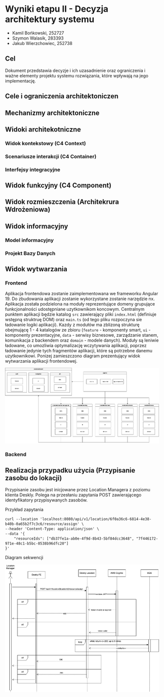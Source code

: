# Wyniki etapu II - Decyzja architektury systemu

- Kamil Bońkowski, 252727
- Szymon Walasik, 283393
- Jakub Wierzchowiec, 252738

## Cel

Dokument przedstawia decyzje i ich uzasadnienie oraz ograniczenia i ważne elementy projektu systemu rozwiązania, które wpływają na jego implementację.

## Cele i ograniczenia architektoniczen

## Mechanizmy architektoniczne

## Widoki architekotniczne

### Widok kontekstowy (C4 Context)

### Scenariusze interakcji (C4 Container)

### Interfejsy integracyjne

## Widok funkcyjny (C4 Component)

## Widok rozmieszczenia (Architekrura Wdrożeniowa)

## Widok informacyjny

### Model informacyjny

### Projekt Bazy Danych

## Widok wytwarzania 

### Frontend

Aplikacja frontendowa zostanie zaimplementowana we frameworku Angular 19. Do zbudowania aplikacji zostanie wykorzystane zostanie narzędzie nx. Aplikacja została podzielona na moduły reprezentujące domeny grupujące funkcjonalności udostępniane uzytkownikom koncowym. Centralnym punktem aplikacji będzie katalog `src` zawierający pliki `index.html` (definiuje wstępną struktruę DOM) oraz  `main.ts` (od tego pliku rozpoczyna sie ładowanie logiki aplikacji). Kazdy z modułów ma zblizoną strukturę obejmującę 1 - 4 katalogów ze zbioru (`feature` - komponenty smart, `ui` - komponenty prezentacyjne, `data` - serwisy biznesowe, zarządzanie stanem, komunikacja z backendem oraz `domain` - modele danych). Moduły są leniwie ładowane, co umozliwia optymalizację wczytywania aplikacji, poprzez ładowanie jedynie tych fragmentów aplikacji, które są potrzebne danemu uzytkownikowi. Ponizej zamieszczono diagram prezentujący widok wytwarzania aplikacji frontendowej.

![Widok wytwarzania](./images/fe.png)

### Backend

## Realizacja przypadku użycia (Przypisanie zasobu do lokacji)

Przypisanie zasobu jest inicjowane przez Location Managera z poziomu klienta Deskly. Polega na przesłaniu zapytania POST zawierającego identyfikatory przypisywanych zasobów.

Przykład zapytania
```
curl --location 'localhost:8080/api/v1/location/6f0a36c6-6814-4e38-b40b-0a65b2f7c3c6/resource/assign' \
--header 'Content-Type: application/json' \
--data '{
    "resourceIds": ["db37fe1a-ab0e-4f9d-8b43-5bf84dcc3648", "7f446172-971e-48c1-b5bc-0538b96dfc20"]
}'
```

Diagram sekwencji

![Diagram sekwencji](./images/sequence-diagram.png)